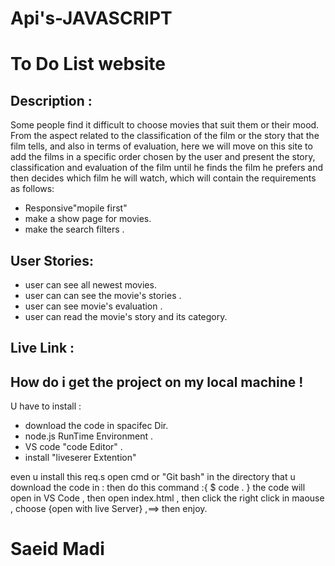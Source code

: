 # Api's-JAVASCRIPT

# To Do List website

## Description :
Some people find it difficult to choose movies that suit them or their mood.
From the aspect related to the classification of the film or the story that the film tells, and also in terms of evaluation, here we will move on this site to add the films in a specific order chosen by the user and present the story, classification and evaluation of the film until he finds the film he prefers and then decides which film he will watch, which will contain the requirements as follows:
- Responsive"mopile first"
- make a show page for movies.
- make the search filters .


## User Stories:
  - user can see all newest movies.
  - user can can see the movie's stories .
  - user can see movie's evaluation  .
  - user can read the movie's story and its category.	

## Live Link : 

## How do i get the project on my local machine !
  U have to install :
  - download the code in spacifec Dir.
  - node.js RunTime Environment .
  - VS code "code Editor" .
  - install "liveserer Extention"
  
even u install this req.s open cmd or "Git bash" in the directory that u download the code in :
then do this command  :{  $ code .  }
the code will open in VS Code , then open index.html , 
then click the right click in maouse , 
choose {open with live Server} ,==> then enjoy.

# Saeid Madi